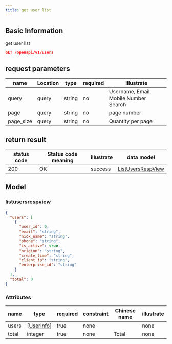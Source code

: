 ```yaml
---
title: get user list
---
```


## Basic Information

get user list

```json title="请求路径"
GET /openapi/v1/users
```


## request parameters

| name      | Location | type   | required | illustrate                            |
| --------- | -------- | ------ | -------- | ------------------------------------- |
| query     | query    | string | no       | Username, Email, Mobile Number Search |
| page      | query    | string | no       | page number                           |
| page_size | query    | string | no       | Quantity per page                     |


## return result

| status code | Status code meaning | illustrate | data model                              |
| ----------- | ------------------- | ---------- | --------------------------------------- |
| 200         | OK                  | success    | [ListUsersRespView](#listusersrespview) |


## Model

### listusersrespview

```json
{
  "users": [
    {
      "user_id": 0,
      "email": "string",
      "nick_name": "string",
      "phone": "string",
      "is_active": true,
      "origion": "string",
      "create_time": "string",
      "client_ip": "string",
      "enterprise_id": "string"
    }
  ],
  "total": 0
}

```

### Attributes

| name  | type                                              | required | constraint | Chinese name | illustrate |
| ----- | ------------------------------------------------- | -------- | ---------- | ------------ | ---------- |
| users | [[UserInfo](/docs/api/user/getUserInfo#userinfo)] | true     | none       |              | none       |
| total | integer                                           | true     | none       | Total        | none       |
